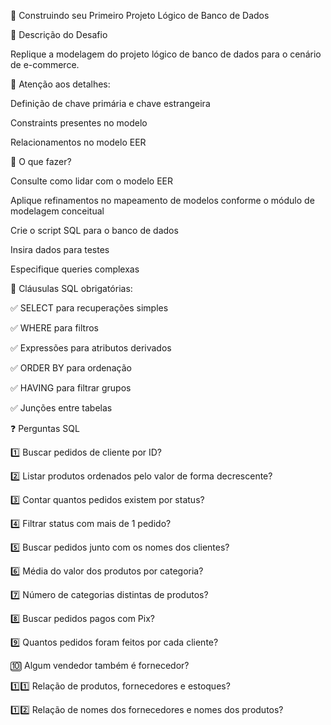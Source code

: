 📌 Construindo seu Primeiro Projeto Lógico de Banco de Dados

📖 Descrição do Desafio

Replique a modelagem do projeto lógico de banco de dados para o cenário de e-commerce.

🔹 Atenção aos detalhes:

Definição de chave primária e chave estrangeira

Constraints presentes no modelo

Relacionamentos no modelo EER

🔹 O que fazer?

Consulte como lidar com o modelo EER

Aplique refinamentos no mapeamento de modelos conforme o módulo de modelagem conceitual

Crie o script SQL para o banco de dados

Insira dados para testes

Especifique queries complexas

📌 Cláusulas SQL obrigatórias:

✅ SELECT para recuperações simples

✅ WHERE para filtros

✅ Expressões para atributos derivados

✅ ORDER BY para ordenação

✅ HAVING para filtrar grupos

✅ Junções entre tabelas

❓ Perguntas SQL

1️⃣ Buscar pedidos de cliente por ID?

2️⃣ Listar produtos ordenados pelo valor de forma decrescente?

3️⃣ Contar quantos pedidos existem por status?

4️⃣ Filtrar status com mais de 1 pedido?

5️⃣ Buscar pedidos junto com os nomes dos clientes?

6️⃣ Média do valor dos produtos por categoria?

7️⃣ Número de categorias distintas de produtos?

8️⃣ Buscar pedidos pagos com Pix?

9️⃣ Quantos pedidos foram feitos por cada cliente?

🔟 Algum vendedor também é fornecedor?

1️⃣1️⃣ Relação de produtos, fornecedores e estoques?

1️⃣2️⃣ Relação de nomes dos fornecedores e nomes dos produtos?

